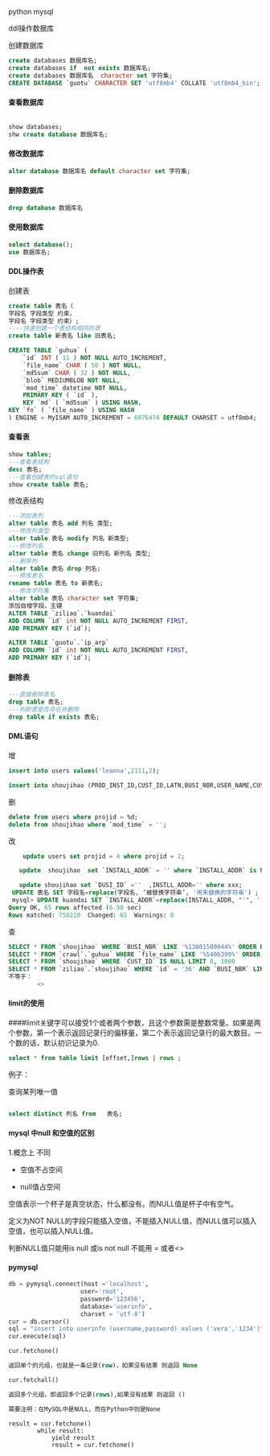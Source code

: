 python mysql

ddl操作数据库

创建数据库

```sql
create databases 数据库名;
create databases if  not exists 数据库名;
create databases 数据库名  character set 字符集;
CREATE DATABASE `guotu` CHARACTER SET 'utf8mb4' COLLATE 'utf8mb4_bin';

```


#### 查看数据库
```sql

show databases;
shw create database 数据库名;

```


#### 修改数据库

```sql
alter database 数据库名 default character set 字符集;
```


#### 删除数据库

```sql
drop database 数据库名
```


#### 使用数据库


```sql
select database();
use 数据库名;
```


#### DDL操作表
创建表

```sql
create table 表名（
字段名 字段类型 约束，
字段名 字段类型 约束）;
----快速创建一个表结构相同的表
create table 新表名 like 旧表名;
```

```sql
CREATE TABLE `guhua` (
	`id` INT ( 11 ) NOT NULL AUTO_INCREMENT,
	`file_name` CHAR ( 50 ) NOT NULL,
	`md5sum` CHAR ( 32 ) NOT NULL,
	`blob` MEDIUMBLOB NOT NULL,
	`mod_time` datetime NOT NULL,
	PRIMARY KEY ( `id` ),
	KEY `md` ( `md5sum` ) USING HASH,
KEY `fn` ( `file_name` ) USING HASH 
) ENGINE = MyISAM AUTO_INCREMENT = 6076474 DEFAULT CHARSET = utf8mb4;
```


#### 查看表


```sql
show tables;
---查看表结构
desc 表名;
---查看创建表的sql语句
show create table 表名;

```

修改表结构

```sql
---添加表列
alter table 表名 add 列名 类型;
---修改列类型
alter table 表名 modify 列名 新类型;
---修改列名
alter table 表名 change 旧列名 新列名 类型;
---删除列
alter table 表名 drop 列名;
---修改表名
rename table 表名 to 新表名;
---修改字符集
alter table 表名 character set 字符集;
添加自增字段，主键
ALTER TABLE `ziliao`.`kuandai` 
ADD COLUMN `id` int NOT NULL AUTO_INCREMENT FIRST,
ADD PRIMARY KEY (`id`);

ALTER TABLE `guotu`.`ip_arp` 
ADD COLUMN `id` int NOT NULL AUTO_INCREMENT FIRST,
ADD PRIMARY KEY (`id`);

```


#### 删除表
```sql
---直接删除表名
drop table 表名;
---判断表是否存在并删除
drop table if exists 表名;
```


#### DML语句


增 

```sql
insert into users values('leanna',2111,2);

insert into shoujihao (PROD_INST_ID,CUST_ID,LATN,BUSI_NBR,USER_NAME,CUST_NAME,INSTALL_ADDR,CERTIFICATES_NBR,mod_time) select * from ziliao_old.phone limit 1;
```

删

```sql
delete from users where projid = %d;
delete from shoujihao where `mod_time` = '';
```

改

```sql
	update users set projid = 4 where projid = 2;

​	update  shoujihao  set `INSTALL_ADDR` = '' where `INSTALL_ADDR` is NULL limit 100000;

​	update shoujihao set `DUSI_ID` =''  ,INSTLL_ADDR='' where xxx;
 UPDATE 表名 SET 字段名=replace(字段名, ‘被替换字符串’, '用来替换的字符串') ;
 mysql> UPDATE kuandai SET `INSTALL_ADDR`=replace(INSTALL_ADDR, "'", '') ;
Query OK, 65 rows affected (6.90 sec)
Rows matched: 750210  Changed: 65  Warnings: 0
```

查

```sql
SELECT * FROM `shoujihao` WHERE `BUSI_NBR` LIKE '%13001500044%' ORDER BY `BUSI_NBR` LIMIT 0, 1000
SELECT * FROM `crawl`.`guhua` WHERE `file_name` LIKE '%5406399%' ORDER BY `id` DESC LIMIT 0,1000
SELECT * FROM `shoujihao` WHERE `CUST_ID` IS NULL LIMIT 0, 1000
SELECT * FROM `ziliao`.`shoujihao` WHERE `id` = '36' AND `BUSI_NBR` LIKE '%156%' ORDER BY `INSTALL_ADDR` LIMIT 0,1000;
不等于：
		<>

```


#### limit的使用


####limit关键字可以接受1个或者两个参数，且这个参数需是整数常量。如果是两个参数，第一个表示返回记录行的偏移量，第二个表示返回记录行的最大数目。一个数的话，默认初识记录为0.

```sql
select * from table limit [offset,]rows | rows ;
```



例子：

查询某列唯一值

```sql

select distinct 列名 from   表名;
```



#### mysql 中null 和空值的区别

1.概念上 不同

- 空值不占空间

- null值占空间

空值表示一个杯子是真空状态，什么都没有。而NULL值是杯子中有空气。

定义为NOT NULL的字段只能插入空值，不能插入NULL值，而NULL值可以插入空值，也可以插入NULL值。



判断NULL值只能用is null 或is not null 不能用 = 或者<>





#### pymysql

```python
db = pymysql.connect(host ='localhost',
                    user='root',
                    password='123456',
                    database='userinfo',
                    charset = 'utf-8')
cur = db.cursor()
sql = "insert into userinfo (username,password) values ('vera','1234')"
cur.execute(sql)
```

```sql
cur.fetchone()

返回单个的元组，也就是一条记录(row)，如果没有结果 则返回 None

cur.fetchall() 

返回多个元组，即返回多个记录(rows),如果没有结果 则返回 ()

需要注明：在MySQL中是NULL，而在Python中则是None
```


```
result = cur.fetchone()
        while result:
            yield result
            result = cur.fetchone()

```
